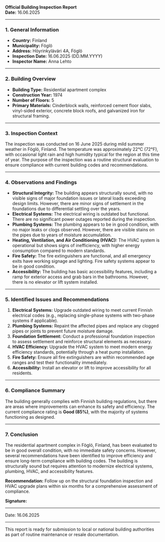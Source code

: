 

**Official Building Inspection Report**  
**Date:** 16.06.2025  

---

### **1. General Information**  
- **Country:** Finland  
- **Municipality:** Föglö  
- **Address:** Höyrinkyläväri 4A, Föglö  
- **Inspection Date:** 16.06.2025 (DD.MM.YYYY)  
- **Inspector Name:** Anna Lehto  

---

### **2. Building Overview**  
- **Building Type:** Residential apartment complex  
- **Construction Year:** 1974  
- **Number of Floors:** 5  
- **Primary Materials:** Cinderblock walls, reinforced cement floor slabs, vinyl-sided exterior, concrete block roofs, and galvanized iron for structural framing.  

---

### **3. Inspection Context**  
The inspection was conducted on 16 June 2025 during mild summer weather in Föglö, Finland. The temperature was approximately 22°C (72°F), with occasional light rain and high humidity typical for the region at this time of year. The purpose of the inspection was a routine structural evaluation to ensure compliance with current building codes and recommendations.  

---

### **4. Observations and Findings**  
- **Structural Integrity:** The building appears structurally sound, with no visible signs of major foundation issues or lateral loads exceeding design limits. However, there are minor signs of settlement in the foundations due to differential settling over the years.  
- **Electrical Systems:** The electrical wiring is outdated but functional. There are no significant power outages reported during the inspection.  
- **Plumbing Systems:** The plumbing appears to be in good condition, with no major leaks or clogs observed. However, there are visible stains on the pipes due to years of moisture accumulation.  
- **Heating, Ventilation, and Air Conditioning (HVAC):** The HVAC system is operational but shows signs of inefficiency, with higher energy consumption compared to modern standards.  
- **Fire Safety:** The fire extinguishers are functional, and all emergency exits have working signage and lighting. Fire safety systems appear to be in good condition.  
- **Accessibility:** The building has basic accessibility features, including a ramp for exterior access and grab bars in the bathrooms. However, there is no elevator or lift system installed.  

---

### **5. Identified Issues and Recommendations**  
1. **Electrical Systems:** Upgrade outdated wiring to meet current Finnish electrical codes (e.g., replacing single-phase systems with two-phase systems if applicable).  
2. **Plumbing Systems:** Repaint the affected pipes and replace any clogged pipes or joints to prevent future moisture damage.  
3. **Foundation Settlement:** Conduct a professional foundation inspection to assess settlement and reinforce structural elements as necessary.  
4. **HVAC Efficiency:** Upgrade the HVAC system to meet modern energy efficiency standards, potentially through a heat pump installation.  
5. **Fire Safety:** Ensure all fire extinguishers are within recommended age ranges and test their functionality immediately.  
6. **Accessibility:** Install an elevator or lift to improve accessibility for all residents.  

---

### **6. Compliance Summary**  
The building generally complies with Finnish building regulations, but there are areas where improvements can enhance its safety and efficiency. The current compliance rating is **Good (85%)**, with the majority of systems functioning as designed.  

---

### **7. Conclusion**  
The residential apartment complex in Föglö, Finland, has been evaluated to be in good overall condition, with no immediate safety concerns. However, several recommendations have been identified to improve efficiency and ensure long-term compliance with building codes. The building is structurally sound but requires attention to modernize electrical systems, plumbing, HVAC, and accessibility features.  

**Recommendation:** Follow up on the structural foundation inspection and HVAC upgrade plans within six months for a comprehensive assessment of compliance.  

**Signature:**  
_________________________  
Date: 16.06.2025  

---

This report is ready for submission to local or national building authorities as part of routine maintenance or resale documentation.